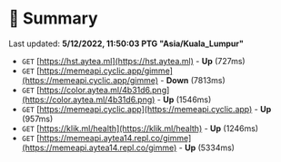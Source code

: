 # 📖 Summary
Last updated: **5/12/2022, 11:50:03 PTG "Asia/Kuala_Lumpur"**

- `GET` [https://hst.aytea.ml](https://hst.aytea.ml) - **Up** (727ms)
- `GET` [https://memeapi.cyclic.app/gimme](https://memeapi.cyclic.app/gimme) - **Down** (7813ms)
- `GET` [https://color.aytea.ml/4b31d6.png](https://color.aytea.ml/4b31d6.png) - **Up** (1546ms)
- `GET` [https://memeapi.cyclic.app](https://memeapi.cyclic.app) - **Up** (957ms)
- `GET` [https://klik.ml/health](https://klik.ml/health) - **Up** (1246ms)
- `GET` [https://memeapi.aytea14.repl.co/gimme](https://memeapi.aytea14.repl.co/gimme) - **Up** (5334ms)
